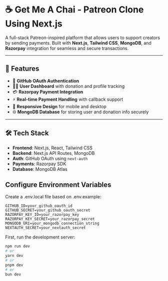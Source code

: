 # ☕ Get Me A Chai - Patreon Clone Using Next.js

A full-stack Patreon-inspired platform that allows users to support creators by sending payments. Built with **Next.js**, **Tailwind CSS**, **MongoDB**, and **Razorpay** integration for seamless and secure transactions.

---

## 📌 Features

- 🔐 **GitHub OAuth Authentication**
- 🧑‍💻 **User Dashboard** with donation and profile tracking
- 💳 **Razorpay Payment Integration**
- ⚡ **Real-time Payment Handling** with callback support
- 📱 **Responsive Design** for mobile and desktop
- 🌐 **MongoDB Database** for storing user and donation info securely

---

## 🛠️ Tech Stack

- **Frontend**: Next.js, React, Tailwind CSS
- **Backend**: Next.js API Routes, MongoDB
- **Auth**: GitHub OAuth using `next-auth`
- **Payments**: Razorpay SDK
- **Database**: MongoDB Atlas

## Configure Environment Variables

Create a .env.local file based on .env.example:
```
GITHUB_ID=your_github_oauth_id
GITHUB_SECRET=your_github_oauth_secret
RAZORPAY_KEY_ID=your_razorpay_key
RAZORPAY_KEY_SECRET=your_razorpay_secret
MONGODB_URI=your_mongodb_connection_string
NEXTAUTH_SECRET=your_nextauth_secret
```

First, run the development server:

```bash
npm run dev
# or
yarn dev
# or
pnpm dev
# or
bun dev
```
